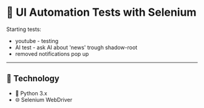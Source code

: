 # 🧪 UI Automation Tests with Selenium
Starting tests:
- youtube - testing
- AI test - ask AI about 'news' trough shadow-root
- removed notifications pop up

---

## 🧰 Technology

- 🐍 Python 3.x  
- 🌐 Selenium WebDriver
